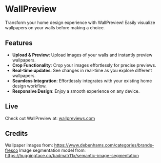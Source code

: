 # WallPreview

Transform your home design experience with WallPreview! Easily visualize wallpapers on your walls before making a choice.

## Features

- **Upload & Preview**: Upload images of your walls and instantly preview wallpapers.
- **Crop Functionality**: Crop your images effortlessly for precise previews.
- **Real-time updates**: See changes in real-time as you explore different wallpapers.
- **Seamless Integration**: Effortlessly integrates with your existing home design workflow.
- **Responsive Design**: Enjoy a smooth experience on any device.

## Live

Check out WallPreview at: [wallpreviews.com](https://wallpreviews.com/)

## Credits

Wallpaper images from: https://www.debenhams.com/categories/brands-fresco
Image segmentation model from: https://huggingface.co/badmatr11x/semantic-image-segmentation
